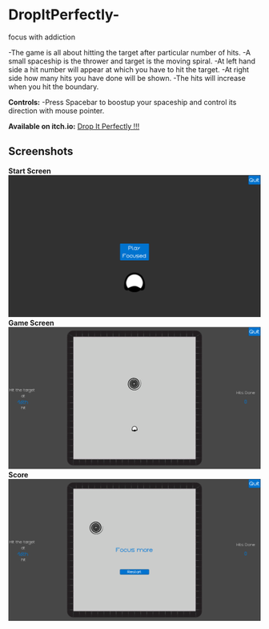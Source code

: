 # DropItPerfectly-
focus with addiction

-The game is all about hitting the target after particular number of hits.
-A small spaceship is the thrower and target is the moving spiral.
-At left hand side a hit number will appear at which you have to hit the target.
-At right side how many hits you have done will be shown.
-The hits will increase when you hit the boundary.

**Controls:**
-Press Spacebar to boostup your spaceship and control its direction with mouse pointer.

**Available on itch.io:** [Drop It Perfectly !!!](https://avi-spc.itch.io/drop-it-perfectly-)

## Screenshots
**Start Screen**
![](Assets/Screenshots/MainMenu.png)
**Game Screen**
![](Assets/Screenshots/Game.png)
**Score**
![](Assets/Screenshots/Score.png)
